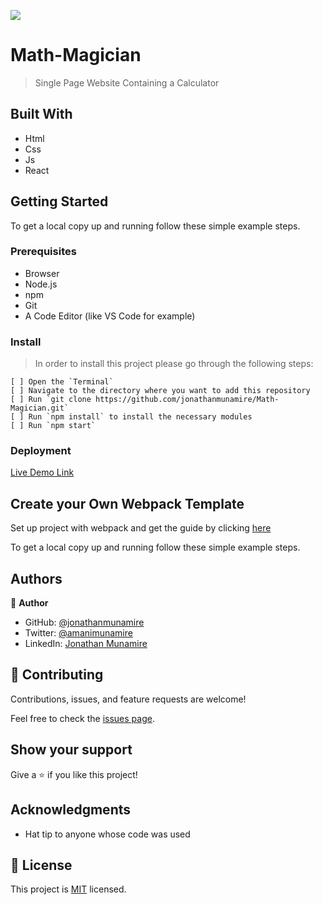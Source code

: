![](https://img.shields.io/badge/Microverse-blueviolet)

# Math-Magician

> Single Page Website Containing a Calculator

## Built With

- Html
- Css
- Js
- React

## Getting Started

To get a local copy up and running follow these simple example steps.

### Prerequisites

- Browser
- Node.js
- npm
- Git
- A Code Editor (like VS Code for example)

### Install

> In order to install this project please go through the following steps:

    [ ] Open the `Terminal`
    [ ] Navigate to the directory where you want to add this repository
    [ ] Run `git clone https://github.com/jonathanmunamire/Math-Magician.git`
    [ ] Run `npm install` to install the necessary modules
    [ ] Run `npm start`

### Deployment

[Live Demo Link]()

## Create your Own Webpack Template

Set up project with webpack and get the guide by clicking [here](https://github.com/microverseinc/curriculum-javascript/blob/main/todo-list/exercises/exercise_set_up_project_with_webpack.md)

To get a local copy up and running follow these simple example steps.

## Authors

👤 **Author**

- GitHub: [@jonathanmunamire](https://github.com/jonathanmunamire)
- Twitter: [@amanimunamire](https://twitter.com/amanimunamire)
- LinkedIn: [Jonathan Munamire](https://www.linkedin.com/in/jonathanmunamire/)

## 🤝 Contributing

Contributions, issues, and feature requests are welcome!

Feel free to check the [issues page](../../issues/).

## Show your support

Give a ⭐️ if you like this project!

## Acknowledgments

- Hat tip to anyone whose code was used

## 📝 License

This project is [MIT](./LICENSE) licensed.
